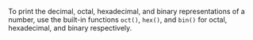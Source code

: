 To print the decimal, octal, hexadecimal, and binary representations of a number, use the built-in functions `oct()`, `hex()`, and `bin()` for octal, hexadecimal, and binary respectively. 
